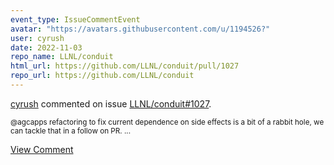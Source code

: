 ```yaml
---
event_type: IssueCommentEvent
avatar: "https://avatars.githubusercontent.com/u/1194526?"
user: cyrush
date: 2022-11-03
repo_name: LLNL/conduit
html_url: https://github.com/LLNL/conduit/pull/1027
repo_url: https://github.com/LLNL/conduit
---
```


<a href='https://github.com/cyrush' target='_blank'>cyrush</a> commented on issue <a href='https://github.com/LLNL/conduit/pull/1027' target='_blank'>LLNL/conduit#1027</a>.

<small>@agcapps  refactoring to fix current dependence on side effects is a bit of a rabbit hole, we can tackle that in a follow on PR. ...</small>

<a href='https://github.com/LLNL/conduit/pull/1027' target='_blank'>View Comment</a>